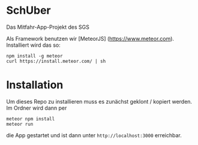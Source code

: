 # SchUber
Das Mitfahr-App-Projekt des SGS

Als Framework benutzen wir [MeteorJS] (https://www.meteor.com).
Installiert wird das so:

    npm install -g meteor
    curl https://install.meteor.com/ | sh

# Installation

Um dieses Repo zu installieren muss es zunächst geklont / kopiert werden. Im Ordner wird dann per

    meteor npm install
    meteor run

die App gestartet und ist dann unter `http://localhost:3000` erreichbar.

